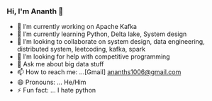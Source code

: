 ### Hi, I'm Ananth 👋

- 🔭 I’m currently working on Apache Kafka
- 🌱 I’m currently learning Python, Delta lake, System design
- 👯 I’m looking to collaborate on system design, data engineering, distributed system, leetcoding, kafka, spark
- 🤔 I’m looking for help with competitive programming
- 💬 Ask me about big data stuff
- 📫 How to reach me: ...[Gmail] ananths1006@gmail.com
- 😄 Pronouns: ... He/Him
- ⚡ Fun fact: ... I hate python
